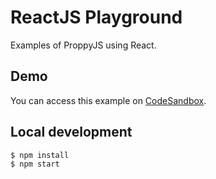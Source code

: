 # ReactJS Playground

Examples of ProppyJS using React.

## Demo

You can access this example on [CodeSandbox](https://codesandbox.io/s/github/fahad19/proppy/tree/master/examples/react-playground).

## Local development

```
$ npm install
$ npm start
```
